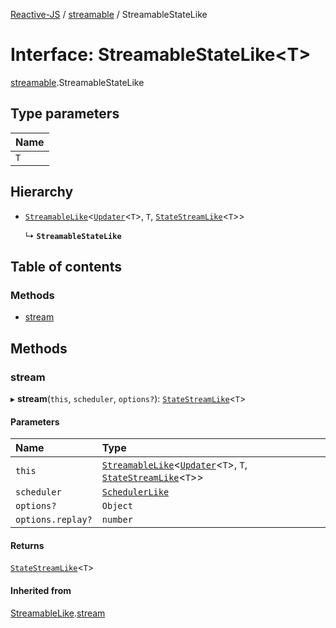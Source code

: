 [Reactive-JS](../README.md) / [streamable](../modules/streamable.md) / StreamableStateLike

# Interface: StreamableStateLike<T\>

[streamable](../modules/streamable.md).StreamableStateLike

## Type parameters

| Name |
| :------ |
| `T` |

## Hierarchy

- [`StreamableLike`](streamable.StreamableLike.md)<[`Updater`](../modules/functions.md#updater)<`T`\>, `T`, [`StateStreamLike`](streamable.StateStreamLike.md)<`T`\>\>

  ↳ **`StreamableStateLike`**

## Table of contents

### Methods

- [stream](streamable.StreamableStateLike.md#stream)

## Methods

### stream

▸ **stream**(`this`, `scheduler`, `options?`): [`StateStreamLike`](streamable.StateStreamLike.md)<`T`\>

#### Parameters

| Name | Type |
| :------ | :------ |
| `this` | [`StreamableLike`](streamable.StreamableLike.md)<[`Updater`](../modules/functions.md#updater)<`T`\>, `T`, [`StateStreamLike`](streamable.StateStreamLike.md)<`T`\>\> |
| `scheduler` | [`SchedulerLike`](scheduler.SchedulerLike.md) |
| `options?` | `Object` |
| `options.replay?` | `number` |

#### Returns

[`StateStreamLike`](streamable.StateStreamLike.md)<`T`\>

#### Inherited from

[StreamableLike](streamable.StreamableLike.md).[stream](streamable.StreamableLike.md#stream)
